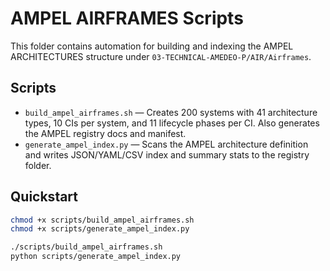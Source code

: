 # AMPEL AIRFRAMES Scripts

This folder contains automation for building and indexing the AMPEL ARCHITECTURES structure under `03-TECHNICAL-AMEDEO-P/AIR/Airframes`.

## Scripts

- `build_ampel_airframes.sh` — Creates 200 systems with 41 architecture types, 10 CIs per system, and 11 lifecycle phases per CI. Also generates the AMPEL registry docs and manifest.
- `generate_ampel_index.py` — Scans the AMPEL architecture definition and writes JSON/YAML/CSV index and summary stats to the registry folder.

## Quickstart

```bash
chmod +x scripts/build_ampel_airframes.sh
chmod +x scripts/generate_ampel_index.py

./scripts/build_ampel_airframes.sh
python scripts/generate_ampel_index.py
```
